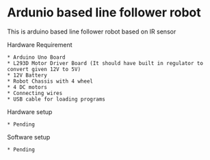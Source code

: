 Ardunio based line follower robot
=====================================

This is arduino based line follower robot based on IR sensor

Hardware Requirement

	* Arduino Uno Board
	* L293D Motor Driver Board (It should have built in regulator to convert given 12V to 5V)
	* 12V Battery
	* Robot Chassis with 4 wheel
	* 4 DC motors
	* Connecting wires
	* USB cable for loading programs
	
Hardware setup

	* Pending

Software setup

	* Pending

